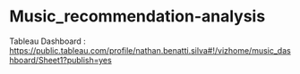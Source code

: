 # Music_recommendation-analysis

Tableau Dashboard : https://public.tableau.com/profile/nathan.benatti.silva#!/vizhome/music_dashboard/Sheet1?publish=yes


